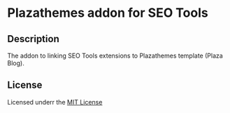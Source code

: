 # Plazathemes addon for SEO Tools

## Description
The addon to linking SEO Tools extensions to Plazathemes template (Plaza Blog).

## License
Licensed underr the [MIT License](https://raw.githubusercontent.com/ocmod-space/license/main/LICENSE.txt)
